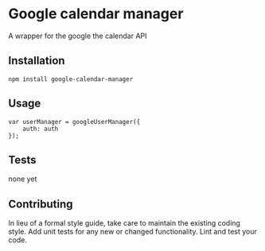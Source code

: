 Google calendar manager
=========

A wrapper for the google the calendar API

## Installation

  `npm install google-calendar-manager`

## Usage

    var userManager = googleUserManager({
        auth: auth
    });

## Tests

  none yet

## Contributing

In lieu of a formal style guide, take care to maintain the existing coding style. Add unit tests for any new or changed functionality. Lint and test your code.
